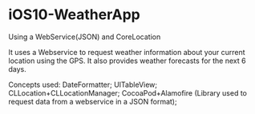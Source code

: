 # iOS10-WeatherApp
Using a WebService(JSON) and CoreLocation

It uses a Webservice to request weather information about your current location using the GPS.
It also provides weather forecasts for the next 6 days.

Concepts used:
DateFormatter;
UITableView;
CLLocation+CLLocationManager;
CocoaPod+Alamofire (Library used to request data from a webservice in a JSON format);

